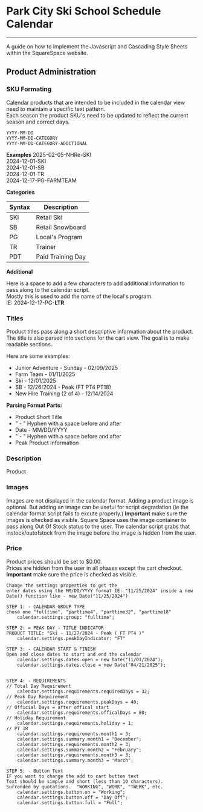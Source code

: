# Park City Ski School Schedule Calendar 

---

A guide on how to implement the Javascript and Cascading Style Sheets within the SquareSpace website.



## Product Administration

### SKU Formating

Calendar products that are intended to be included in the calendar view need to maintain a specific text pattern.  
Each season the product SKU's need to be updated to reflect the current season and correct days.

    YYYY-MM-DD
    YYYY-MM-DD-CATEGORY
    YYYY-MM-DD-CATEGORY-ADDITIONAL

**Examples**
2025-02-05-NHRe-SKI  
2024-12-01-SKI  
2024-12-01-SB  
2024-12-01-TR  
2024-12-17-PG-FARMTEAM  

**Categories**

| Syntax | Description       |
| ------ | ----------------- |
| SKI    | Retail Ski        |
| SB     | Retail Snowboard  |
| PG     | Local's Program   |
| TR     | Trainer           |
| PDT    | Paid Training Day |

**Additional**

Here is a space to add a few characters to add additional information to pass along to the calendar script.  
Mostly this is used to add the name of the local's program.  
IE:  2024-12-17-PG-**LTR**

### Titles ###

Product titles pass along a short descriptive information about the product.  
The title is also parsed into sections for the cart view.  The goal is to make readable sections.

Here are some examples:  
- Junior Adventure - Sunday - 02/09/2025
- Farm Team - 01/11/2025
- Ski - 12/01/2025
- SB - 12/26/2024 - Peak (FT PT4 PT18)
- New Hire Training (2 of 4) - 12/14/2024

**Parsing Format Parts:**  
- Product Short Title
- " - " Hyphen with a space before and after
- Date - MM/DD/YYYY
- " - " Hyphen with a space before and after
- Peak Product Information


### Description ###

Product

### Images ###

Images are not displayed in the calendar format.  Adding a product image is optional.  But adding an image can be useful for script degradation (ie the calendar format script fails to excute properly.)
**Important** make sure the images is checked as visible.  Square Space uses the image container to pass along Out Of Stock status to the user.  The calendar script grabs that instock/outofstock from the image before the image is hidden from the user.

### Price ###

Product prices should be set to $0.00.  
Prices are hidden from the user in all phases except the cart checkout.
**Important** make sure the price is checked as visible.


    Change the settings properties to get the 
    enter dates using the MM/DD/YYYY format IE: "11/25/2024" inside a new Date() function like - new Date("11/25/2024")

    STEP 1: - CALENDAR GROUP TYPE
    chose one "fulltime", "parttime4", "parttime32", "parttime18"
        calendar.settings.group: "fulltime";

    STEP 2: = PEAK DAY - TITLE INDICATOR
    PRODUCT TITLE: "Ski - 11/27/2024 - Peak ( FT PT4 )"
        calendar.settings.peakDayIndicator: "FT" 

    STEP 3: - CALENDAR START & FINISH
    Open and close dates to start and end the calendar
        calendar.settings.dates.open = new Date("11/01/2024");
        calendar.settings.dates.close = new Date("04/21/2025");


    STEP 4: - REQUIREMENTS
    // Total Day Requirement
        calendar.settings.requirements.requiredDays = 32;
    // Peak Day Requirement
        calendar.settings.requirements.peakDays = 40;
    // Official Days = after offical start
        calendar.settings.requirements.officalDays = 80;
    // Holiday Requirement
        calendar.settings.requirements.holiday = 1;
    // PT 18 
        calendar.settings.requirements.month1 = 3;
        calendar.settings.summary.month1 = "December";
        calendar.settings.requirements.month2 = 3;
        calendar.settings.summary.month2 = "February";
        calendar.settings.requirements.month3 = 3;
        calendar.settings.summary.month3 = "March";

    STEP 5: - Button Text
    IF you want to change the add to cart button text
    Text should be simple and short (less than 10 characters).
    Surronded by quotations.  "WORKING", "WORK", "TWERK", etc.
        calendar.settings.button.on = "Working";
        calendar.settings.button.off = "Day Off";
        calendar.settings.button.full = "Full";
